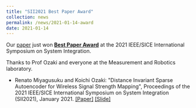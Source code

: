 ```yaml
---
title: "SII2021 Best Paper Award"
collection: news
permalink: /news/2021-01-14-award
date: 2021-01-14
---
```


Our [paper](https://www.ir.utsunomiya-u.ac.jp/papers/SII2021_miyagusuku.pdf) just won [**Best Paper Award**](https://www.sice-si.org/conf/SII2021/award_list.html) at the 2021 IEEE/SICE International Symposium on System Integration.

Thanks to Prof Ozaki and everyone at the Measurement and Robotics laboratory.


- Renato Miyagusuku and Koichi Ozaki: "Distance Invariant Sparse Autoencoder for Wireless Signal Strength Mapping", Proceedings of the 2021 IEEE/SICE International Symposium on System Integration (SII2021), January 2021.
[[Paper]](https://www.ir.utsunomiya-u.ac.jp/papers/SII2021_miyagusuku.pdf)
[[Slide]](https://www.ir.utsunomiya-u.ac.jp/papers/SII2021_miyagusuku_poster.pdf)
